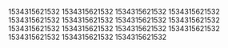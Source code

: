 1534315621532
1534315621532
1534315621532
1534315621532
1534315621532
1534315621532
1534315621532
1534315621532
1534315621532
1534315621532
1534315621532
1534315621532
1534315621532
1534315621532
1534315621532